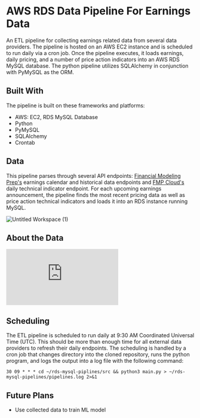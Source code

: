 # AWS RDS Data Pipeline For Earnings Data
An ETL pipeline for collecting earnings related data from several data providers. The pipeline is hosted on an AWS EC2 instance and is scheduled to run daily via a cron job. Once the pipeline executes, it loads earnings, daily pricing, and a number of price action indicators into an AWS RDS MySQL database. The python pipeline utilizes SQLAlchemy in conjunction with PyMySQL as the ORM. 

## Built With
The pipeline is built on these frameworks and platforms:
* AWS: EC2, RDS MySQL Database
* Python
* PyMySQL
* SQLAlchemy
* Crontab

## Data
This pipeline parses through several API endpoints: [Financial Modeling Prep's](https://site.financialmodelingprep.com/developer/docs) earnings calendar and historical data endpoints and [FMP Cloud's](https://fmpcloud.io/documentation) daily technical indicator endpoint. For each upcoming earnings announcement, the pipeline finds the most recent pricing data as well as price action technical indicators and loads it into an RDS instance running MySQL. 

![Untitled Workspace (1)](https://user-images.githubusercontent.com/45079557/150410944-eb8c8e30-ac2d-4f23-bb03-cb5c3f489cfb.png)

## About the Data
![Untitled Workspace (1)](https://github.com/brodyu/predicting-earnings-surprises/blob/main/visuals/histogram.pdf)

## Scheduling 
The ETL pipeline is scheduled to run daily at 9:30 AM Coordinated Universal Time (UTC). This should be more than enough time for all external data providers to refresh their daily endpoints. The scheduling is handled by a cron job that changes directory into the cloned repository, runs the python program, and logs the output into a log file with the following command:

```Shell
30 09 * * * cd ~/rds-mysql-piplines/src && python3 main.py > ~/rds-mysql-pipelines/pipelines.log 2>&1
```

## Future Plans
* Use collected data to train ML model 
